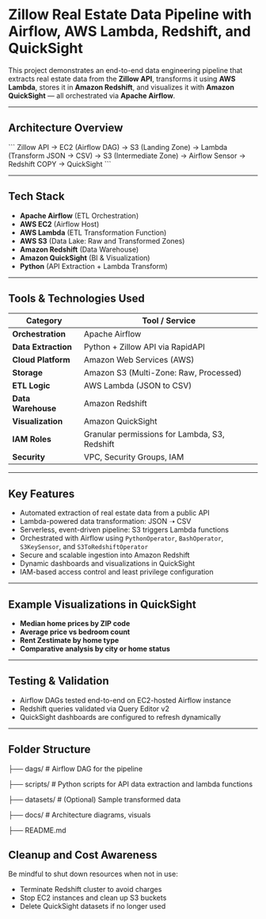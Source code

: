 # Zillow Real Estate Data Pipeline with Airflow, AWS Lambda, Redshift, and QuickSight

This project demonstrates an end-to-end data engineering pipeline that extracts real estate data from the **Zillow API**, transforms it using **AWS Lambda**, stores it in **Amazon Redshift**, and visualizes it with **Amazon QuickSight** — all orchestrated via **Apache Airflow**.

---

## Architecture Overview

\`\`\`
Zillow API → EC2 (Airflow DAG) 
    → S3 (Landing Zone) 
        → Lambda (Transform JSON → CSV) 
            → S3 (Intermediate Zone) 
                → Airflow Sensor 
                    → Redshift COPY 
                        → QuickSight
\`\`\`

---

## Tech Stack

- **Apache Airflow** (ETL Orchestration)
- **AWS EC2** (Airflow Host)
- **AWS Lambda** (ETL Transformation Function)
- **AWS S3** (Data Lake: Raw and Transformed Zones)
- **Amazon Redshift** (Data Warehouse)
- **Amazon QuickSight** (BI & Visualization)
- **Python** (API Extraction + Lambda Transform)

---

## Tools & Technologies Used

| Category            | Tool / Service                          |
|---------------------|------------------------------------------|
| **Orchestration**   | Apache Airflow                          |
| **Data Extraction** | Python + Zillow API via RapidAPI        |
| **Cloud Platform**  | Amazon Web Services (AWS)               |
| **Storage**         | Amazon S3 (Multi-Zone: Raw, Processed)  |
| **ETL Logic**       | AWS Lambda (JSON to CSV)                |
| **Data Warehouse**  | Amazon Redshift                         |
| **Visualization**   | Amazon QuickSight                       |
| **IAM Roles**       | Granular permissions for Lambda, S3, Redshift |
| **Security**        | VPC, Security Groups, IAM               |

---

## Key Features

- Automated extraction of real estate data from a public API  
- Lambda-powered data transformation: JSON ➝ CSV  
- Serverless, event-driven pipeline: S3 triggers Lambda functions  
- Orchestrated with Airflow using `PythonOperator`, `BashOperator`, `S3KeySensor`, and `S3ToRedshiftOperator`  
- Secure and scalable ingestion into Amazon Redshift  
- Dynamic dashboards and visualizations in QuickSight  
- IAM-based access control and least privilege configuration

---

## Example Visualizations in QuickSight

- **Median home prices by ZIP code**
- **Average price vs bedroom count**
- **Rent Zestimate by home type**
- **Comparative analysis by city or home status**

---

## Testing & Validation

- Airflow DAGs tested end-to-end on EC2-hosted Airflow instance  
- Redshift queries validated via Query Editor v2  
- QuickSight dashboards are configured to refresh dynamically  

---

## Folder Structure

├── dags/ # Airflow DAG for the pipeline

├── scripts/ # Python scripts for API data extraction and lambda functions

├── datasets/ # (Optional) Sample transformed data

├── docs/ # Architecture diagrams, visuals

├── README.md


## Cleanup and Cost Awareness

Be mindful to shut down resources when not in use:

-  Terminate Redshift cluster to avoid charges  
-  Stop EC2 instances and clean up S3 buckets  
-  Delete QuickSight datasets if no longer used


